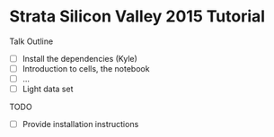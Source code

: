 # Strata Silicon Valley 2015 Tutorial

Talk Outline

* [ ] Install the dependencies (Kyle)
* [ ] Introduction to cells, the notebook
* [ ] ...
* [ ] Light data set

TODO

* [ ] Provide installation instructions
